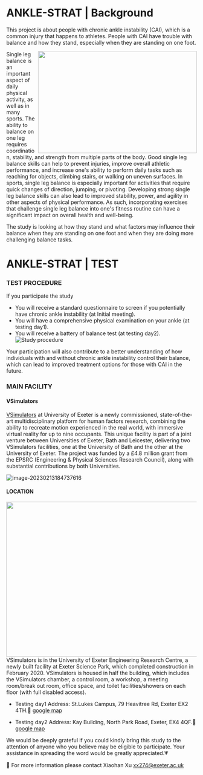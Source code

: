 # ANKLE-STRAT | Background

This project is about people with chronic ankle instability (CAI), which is a common injury that happens to athletes. People with CAI have trouble with balance and how they stand, especially when they are standing on one foot. 

<img align="right" width="420" height="270" src=https://user-images.githubusercontent.com/93938449/218545552-4b3d137b-74dc-411c-b6bf-578617ec81ad.png> Single leg balance is an important aspect of daily physical activity, as well as in many sports. The ability to balance on one leg requires coordination, stability, and strength from multiple parts of the body. Good single leg balance skills can help to prevent injuries, improve overall athletic performance, and increase one's ability to perform daily tasks such as reaching for objects, climbing stairs, or walking on uneven surfaces. In sports, single leg balance is especially important for activities that require quick changes of direction, jumping, or pivoting. Developing strong single leg balance skills can also lead to improved stability, power, and agility in other aspects of physical performance. As such, incorporating exercises that challenge single leg balance into one's fitness routine can have a significant impact on overall health and well-being.


The study is looking at how they stand and what factors may influence their balance when they are standing on one foot and when they are doing more challenging balance tasks.

# ANKLE-STRAT | TEST
### TEST PROCEDURE

If you participate the study

- You will receive a standard questionnaire to screen if you potentially have chronic ankle instability (at Initial meeting).
- You will have a comprehensive physical examination on your ankle (at testing day1). 
- You will receive a battery of balance test (at testing day2).
![Study procedure](https://user-images.githubusercontent.com/93938449/218559906-875c100d-beb3-4c76-9f96-d124decfdaa7.png)


Your participation will also contribute to a better understanding of how individuals with and without chronic ankle instability control their balance, which can lead to improved treatment options for those with CAI in the future.


### MAIN FACILITY

#### VSimulators

[VSimulators](https://vsimulators.co.uk/) at University of Exeter is a newly commissioned, state-of-the-art multidisciplinary platform for human factors research, combining the ability to recreate motion experienced in the real world, with immersive virtual reality for up to nine occupants. This unique facility is part of a joint venture between Universities of Exeter, Bath and Leicester, delivering two VSimulators facilities, one at the University of Bath and the other at the University of Exeter. The project was funded by a £4.8 million grant from the EPSRC (Engineering & Physical Sciences Research Council), along with substantial contributions by both Universities.

![image-20230213184737616](https://user-images.githubusercontent.com/93938449/218547520-6046b379-e20f-41b2-bda1-336ce1df9658.png)

#### LOCATION
<img align="right" width="600" height="410" src=https://user-images.githubusercontent.com/93938449/218548833-7ced24cd-a324-46f3-a32a-207d21085ba2.jpg> VSimulators is in the University of Exeter Engineering Research Centre, a newly built facility at Exeter Science Park, which completed construction in February 2020. VSimulators is housed in half the building, which includes the VSimulators chamber, a control room, a workshop, a meeting room/break out room, office space, and toilet facilities/showers on each floor (with full disabled access).

- Testing day1 Address: St.Lukes Campus, 79 Heavitree Rd, Exeter EX2 4TH.:compass: [google map](https://goo.gl/maps/JZfntBp1k5f8sinq6)

- Testing day2 Address: Kay Building, North Park Road, Exeter, EX4 4QF.:compass: [google map](https://goo.gl/maps/38Yrmr2C2u4fcjUT8) 

We would be deeply grateful if you could kindly bring this study to the attention of anyone who you believe may be eligible to participate. Your assistance in spreading the word would be greatly appreciated.:heartpulse:


:email: For more information please contact Xiaohan Xu  xx274@exeter.ac.uk


